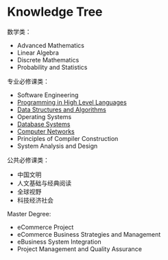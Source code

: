 # Knowledge Tree

数学类：

* Advanced Mathematics
* Linear Algebra
* Discrete Mathematics
* Probability and Statistics

专业必修课类：

* Software Engineering
* [Programming in High Level Languages](../java/)
* [Data Structures and Algorithms](../data-structure-and-algorithms/)
* Operating Systems
* [Database Systems](../database/)
* [Computer Networks](../computer-networks/)
* Principles of Compiler Construction
* System Analysis and Design

公共必修课类：

* 中国文明
* 人文基础与经典阅读
* 全球视野
* 科技经济社会

Master Degree:

* eCommerce Project
* eCommerce Business Strategies and Management
* eBusiness System Integration
* Project Management and Quality Assurance



